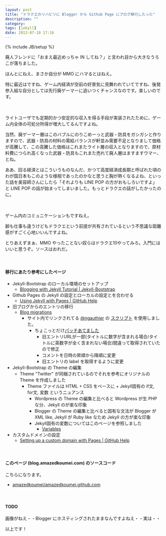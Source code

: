 ```yaml
---
layout: post
title: "ドラクエのリハビリに Blogger から Github Page にブログ移行したった"
description: ""
category: 
tags: [jekyll]
date: 2013-07-18 17:16
---
```

{% include JB/setup %}

廃人フレンドに「おまえ最近めっちゃ IN してね？」と言われ目から大きなうろこが落ちました。

ほんとにねえ、まさか自分が MMO にハマるとはねえ。

特に最近はですね、ゲーム内経済が空前の好景気に見舞われていてですね、後発参入組な自分としては先行廃ゲーマーに追いつくチャンスなのです。楽しいのです。

　

ライトユーザでも定期的かつ安定的な収入を得る手段が実装されたために、ゲーム内全体の可処分所得が増大してるんですよね。

当然、廃ゲーマー層はこのバブルにのりこめーっと武器・防具をガシガシと作りますので、武器・防具の材料の需給バランスが軒並み需要不足となりまして価格が高騰して、この高騰した価格はこれまたライト層の収入となりますので、原材料費につられ高くなった武器・防具もこれまた売れて廃人層はますますウマー、とね。

ああ、回る経済とはこういうものなんだ、かつて高度経済成長期と呼ばれた頃のわが国日本もこのような様相であったのかなと思うと胸が熱くなるよね、といった話を美容師さんにしたら「それよりも LINE POP の方がおもしろいですよ」と LINE POP の話が始まってしまいました。もっとドラクエの話がしたかったのに。

 　

ゲーム内のコミュニケーションもですねえ。

齢も仕事も違うけどもドラクエという前提が共有されているという不思議な距離感がすごく心地いいんですよね。

とりあえずまぁ、MMO やったことない奴らはドラクエ10やってみろ。入門にはいいと思うぞ。ソースはおれだ。

　

#### 移行にあたり参考にしたページ

+ Jekyll-Bootstrap のローカル環境のセットアップ
	+ [Blogging with Jekyll Tutorial | Jekyll-Bootstrap](http://jekyllbootstrap.com/)
+ Github Pages の Jekyll の設定とローカルの設定とを合わせる
	+ [Using Jekyll with Pages | GitHub Help](https://help.github.com/articles/using-jekyll-with-pages)
+ 旧ブログからのエントリの移行
	+ [Blog migrations](http://jekyllrb.com/docs/migrations/)
		+ サイト内でリンクされてる [@ngauthier](https://github.com/ngauthier) の [スクリプト](https://gist.github.com/ngauthier/1506614) を使用しました。
			+ ちょこっとだけ[パッチあてました](https://gist.github.com/amazedkoumei/6027433)
				+ 旧エントリURLが一部(タイトルに数字が含まれる場合/タイトルに英数字が全く含まれない場合)間違って取得されていたので修正
				+ コメントを日時の昇順から降順に変更
				+ 旧エントリの label を取得するように変更
+ Jekyll-Bootstrap の Theme の編集
	+ Theme "Twitter" が同梱されているのでそれを参考にオリジナルの Theme を作成しました
		+ Theme ファイルは HTML + CSS をベースに + Jekyll固有の if文, for文, 変数 というニュアンス
			+ Wordpress の Theme の編集と比べると Wordpress が生 PHP な分、Jekyll のが楽な印象
			+ Blogger の Theme の編集と比べると固有な文法が Blogger が XML like, Jekyll が Ruby like なため Jekyll の方が楽な印象
			+ Jekyll固有の変数についてはこのページを参照しました
				+ [Variables](http://jekyllrb.com/docs/variables/)
+ カスタムドメインの設定
	+ [Setting up a custom domain with Pages | GitHub Help](https://help.github.com/articles/setting-up-a-custom-domain-with-pages)

　

#### このページ (blog.amazedkoumei.com) のソースコード

こちらになります。

+ [amazedkoumei/amazedkoumei.github.com](https://github.com/amazedkoumei/amazedkoumei.github.com)

　

#### TODO

画像がねえ・・Blogger にホスティングされたままなんですよねえ・・実は・・


以上です！

　
